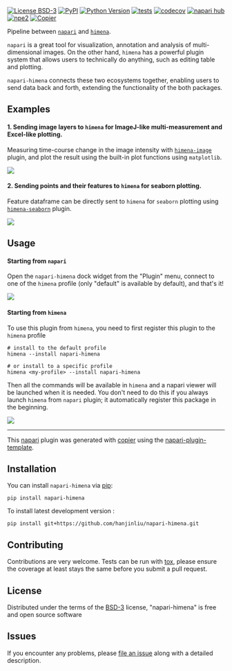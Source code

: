 
[![License BSD-3](https://img.shields.io/pypi/l/napari-himena.svg?color=green)](https://github.com/hanjinliu/napari-himena/raw/main/LICENSE)
[![PyPI](https://img.shields.io/pypi/v/napari-himena.svg?color=green)](https://pypi.org/project/napari-himena)
[![Python Version](https://img.shields.io/pypi/pyversions/napari-himena.svg?color=green)](https://python.org)
[![tests](https://github.com/hanjinliu/napari-himena/workflows/tests/badge.svg)](https://github.com/hanjinliu/napari-himena/actions)
[![codecov](https://codecov.io/gh/hanjinliu/napari-himena/branch/main/graph/badge.svg)](https://codecov.io/gh/hanjinliu/napari-himena)
[![napari hub](https://img.shields.io/endpoint?url=https://api.napari-hub.org/shields/napari-himena)](https://napari-hub.org/plugins/napari-himena)
[![npe2](https://img.shields.io/badge/plugin-npe2-blue?link=https://napari.org/stable/plugins/index.html)](https://napari.org/stable/plugins/index.html)
[![Copier](https://img.shields.io/endpoint?url=https://raw.githubusercontent.com/copier-org/copier/master/img/badge/badge-grayscale-inverted-border-purple.json)](https://github.com/copier-org/copier)

Pipeline between [`napari`](https://github.com/napari/napari) and [`himena`](https://github.com/hanjinliu/himena).

`napari` is a great tool for visualization, annotation and analysis of multi-dimensional
images. On the other hand, `himena` has a powerful plugin system that allows users to
technically do anything, such as editing table and plotting.

`napari-himena` connects these two ecosystems together, enabling users to send data
back and forth, extending the functionality of the both packages.

## Examples

#### 1. Sending image layers to `himena` for ImageJ-like multi-measurement and Excel-like plotting.

Measuring time-course change in the image intensity with [`himena-image`](https://github.com/hanjinliu/himena-image) plugin, and plot the result using the built-in plot functions using `matplotlib`.

![](https://github.com/hanjinliu/napari-himena/blob/main/assets/image-plot.gif)

#### 2. Sending points and their features to `himena` for seaborn plotting.

Feature dataframe can be directly sent to `himena` for `seaborn` plotting using [`himena-seaborn`](https://github.com/hanjinliu/himena-seaborn) plugin.

![](https://github.com/hanjinliu/napari-himena/blob/main/assets/feature-sns.gif)

## Usage

#### Starting from `napari`

Open the `napari-himena` dock widget from the "Plugin" menu, connect to one of the
`himena` profile (only "default" is available by default), and that's it!

![](https://github.com/hanjinliu/napari-himena/blob/main/assets/from-napari.png)

#### Starting from `himena`

To use this plugin from `himena`, you need to first register this plugin to the `himena`
profile

```shell
# install to the default profile
himena --install napari-himena

# or install to a specific profile
himena <my-profile> --install napari-himena
```

Then all the commands will be available in `himena` and a napari viewer will be launched
when it is needed. You don't need to do this if you always launch `himena` from `napari`
plugin; it automatically register this package in the beginning.

![](https://github.com/hanjinliu/napari-himena/blob/main/assets/from-himena.png)

----------------------------------

This [napari] plugin was generated with [copier] using the [napari-plugin-template].

## Installation

You can install `napari-himena` via [pip]:

    pip install napari-himena



To install latest development version :

    pip install git+https://github.com/hanjinliu/napari-himena.git


## Contributing

Contributions are very welcome. Tests can be run with [tox], please ensure
the coverage at least stays the same before you submit a pull request.

## License

Distributed under the terms of the [BSD-3] license,
"napari-himena" is free and open source software

## Issues

If you encounter any problems, please [file an issue] along with a detailed description.

[napari]: https://github.com/napari/napari
[copier]: https://copier.readthedocs.io/en/stable/
[@napari]: https://github.com/napari
[MIT]: http://opensource.org/licenses/MIT
[BSD-3]: http://opensource.org/licenses/BSD-3-Clause
[GNU GPL v3.0]: http://www.gnu.org/licenses/gpl-3.0.txt
[GNU LGPL v3.0]: http://www.gnu.org/licenses/lgpl-3.0.txt
[Apache Software License 2.0]: http://www.apache.org/licenses/LICENSE-2.0
[Mozilla Public License 2.0]: https://www.mozilla.org/media/MPL/2.0/index.txt
[napari-plugin-template]: https://github.com/napari/napari-plugin-template

[file an issue]: https://github.com/hanjinliu/napari-himena/issues

[napari]: https://github.com/napari/napari
[tox]: https://tox.readthedocs.io/en/latest/
[pip]: https://pypi.org/project/pip/
[PyPI]: https://pypi.org/
